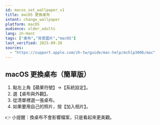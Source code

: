 ```yaml
---
id: macos_set_wallpaper_v1
title: macOS 更換桌布
intent: change_wallpaper
platform: macOS
audience: older_adults
lang: zh-Hant
tags: ["桌布","背景圖片","macOS"]
last_verified: 2025-09-20
sources:
  - "https://support.apple.com/zh-tw/guide/mac-help/mchlp3006/mac"
---
```


## macOS 更換桌布（簡單版）

1. 點左上角【蘋果符號】→【系統設定】。  
2. 選【桌布與外觀】。  
3. 從清單裡選一張桌布。  
4. 如果要用自己的照片，按【加入相片】。  

👉 小提醒：換桌布不會影響檔案，只是看起來更美觀。
